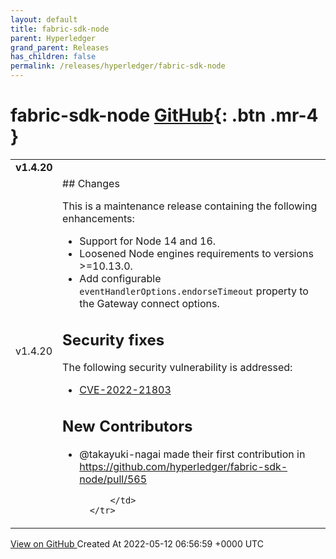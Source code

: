 ```yaml
---
layout: default
title: fabric-sdk-node
parent: Hyperledger
grand_parent: Releases
has_children: false
permalink: /releases/hyperledger/fabric-sdk-node
---
```


# fabric-sdk-node <span class="fs-3 right-align">[GitHub](https://github.com/hyperledger/fabric-sdk-node){: .btn .mr-4 }</span>


<div>
    <table>
        <tr>
            <td colspan="2">
                <b>
                    v1.4.20
                </b>
            </td>
        </tr>
        <tr>
            <td>
                <span class="chip">
                    v1.4.20
                </span>
            </td>
            <td>
                ## Changes

This is a maintenance release containing the following enhancements:

- Support for Node 14 and 16.
- Loosened Node engines requirements to versions >=10.13.0.
- Add configurable `eventHandlerOptions.endorseTimeout` property to the Gateway connect options.

## Security fixes

The following security vulnerability is addressed:

- [CVE-2022-21803](https://nvd.nist.gov/vuln/detail/CVE-2022-21803)

## New Contributors
* @takayuki-nagai made their first contribution in https://github.com/hyperledger/fabric-sdk-node/pull/565

            </td>
        </tr>
    </table>
    <a href="https://github.com/hyperledger/fabric-sdk-node/releases/tag/v1.4.20" class=".btn">
        View on GitHub
    </a>
    <span class="right-align">
        Created At 2022-05-12 06:56:59 +0000 UTC
    </span>
</div>


